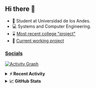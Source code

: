 ## Hi there 👋

<!--
**Daniel-VergaraM/Daniel-VergaraM** is a ✨ _special_ ✨ repository because its `README.md` (this file) appears on your GitHub profile.-->

- 🌱 Student at Universidad de los Andes.
- 💻 Systems and Computer Engineering.
- ⌛ [Most recent college "project"](https://daniel-vergaram.github.io/TallerAngular/)
- 🔨 [Current working project](https://github.com/Daniel-VergaraM/WebRTC-Video-Broadcast)


<h3><a href="https://dvergaram.is-a.dev/links" target="_blank">Socials</a></h3>
  


[![Activity Graph](https://github-readme-activity-graph.vercel.app/graph?username=daniel-vergaram&theme=github-dark-dimmed&custom_title=Daniel%27s%20Activity%20Graph&hide_border=true)](https://github.com/ashutosh00710/github-readme-activity-graph)

<!--START_SECTION:activity-->

<!--END_SECTION:activity-->

<details> <summary> <b>⚡ Recent Activity</b> </summary>
  
<!--START_SECTION:waka-->
![Code Time](http://img.shields.io/badge/Code%20Time-420%20hrs%2058%20mins-blue)

![Lines of code](https://img.shields.io/badge/From%20Hello%20World%20I%27ve%20Written-498.9%20thousand%20lines%20of%20code-blue)

**🐱 My GitHub Data** 

> 📦 ? Used in GitHub's Storage 
 > 
> 🏆 124 Contributions in the Year 2025
 > 
> 💼 Opted to Hire
 > 
> 📜 13 Public Repositories 
 > 
> 🔑 0 Private Repositories 
 > 
**I'm a Night 🦉** 

```text
🌞 Morning                98 commits          ████░░░░░░░░░░░░░░░░░░░░░   15.29 % 
🌆 Daytime                216 commits         ████████░░░░░░░░░░░░░░░░░   33.70 % 
🌃 Evening                213 commits         ████████░░░░░░░░░░░░░░░░░   33.23 % 
🌙 Night                  114 commits         ████░░░░░░░░░░░░░░░░░░░░░   17.78 % 
```


📊 **This Week I Spent My Time On** 

```text
🕑︎ Time Zone: America/Bogota

💬 Programming Languages: 
Java                     2 hrs 2 mins        █████████████████░░░░░░░░   68.29 % 
Java Properties          17 mins             ██░░░░░░░░░░░░░░░░░░░░░░░   09.56 % 
JavaScript               17 mins             ██░░░░░░░░░░░░░░░░░░░░░░░   09.55 % 
XML                      12 mins             ██░░░░░░░░░░░░░░░░░░░░░░░   06.98 % 
TypeScript               3 mins              ░░░░░░░░░░░░░░░░░░░░░░░░░   01.93 % 

🐱‍💻 Projects: 
Proyecto-SisTrans        2 hrs 7 mins        ██████████████████░░░░░░░   70.96 % 
ISIS2603_202510_S3_E3_Ase48 mins             ███████░░░░░░░░░░░░░░░░░░   27.10 % 
ISIS2603_202510_S3_E3_Ase3 mins              ░░░░░░░░░░░░░░░░░░░░░░░░░   01.93 % 
```


 Last Updated on 31/05/2025 00:51:43 UTC
<!--END_SECTION:waka-->

</details>

<details> <summary> <b>📈 GitHub Stats</b> </summary>
<!--START_SECTION:simplewaka-->

```txt
From: 10 June 2024 - To: 31 May 2025

Total Time: 420 hrs 58 mins

Java                148 hrs 37 mins 🟩🟩🟩🟩🟩🟩🟩🟩🟩⬜⬜⬜⬜⬜⬜⬜⬜⬜⬜⬜⬜⬜⬜⬜⬜   35.30 %
TypeScript          95 hrs 26 mins  🟩🟩🟩🟩🟩🟨⬜⬜⬜⬜⬜⬜⬜⬜⬜⬜⬜⬜⬜⬜⬜⬜⬜⬜⬜   22.67 %
JavaScript          67 hrs 50 mins  🟩🟩🟩🟩⬜⬜⬜⬜⬜⬜⬜⬜⬜⬜⬜⬜⬜⬜⬜⬜⬜⬜⬜⬜⬜   16.11 %
Bash                18 hrs 54 mins  🟩⬜⬜⬜⬜⬜⬜⬜⬜⬜⬜⬜⬜⬜⬜⬜⬜⬜⬜⬜⬜⬜⬜⬜⬜   04.49 %
HTML                17 hrs 6 mins   🟩⬜⬜⬜⬜⬜⬜⬜⬜⬜⬜⬜⬜⬜⬜⬜⬜⬜⬜⬜⬜⬜⬜⬜⬜   04.06 %
```

<!--END_SECTION:simplewaka-->
</details>
